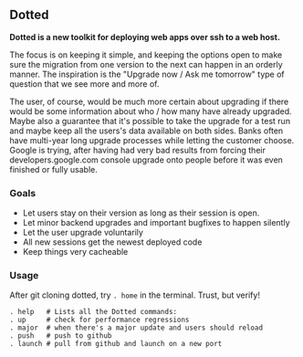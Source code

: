## Dotted

__Dotted is a new toolkit for deploying web apps over ssh to a web host.__

The focus is on keeping it simple, and keeping the options open to make sure
the migration from one version to the next can happen in an orderly manner.
The inspiration is the "Upgrade now / Ask me tomorrow" type of question that
we see more and more of.

The user, of course, would be much more certain about upgrading if there would
be some information about who / how many have already upgraded. Maybe also a
guarantee that it's possible to take the upgrade for a test run and maybe keep
all the users's data available on both sides. Banks often have multi-year long
upgrade processes while letting the customer choose. Google is trying, after
having had very bad results from forcing their developers.google.com console
upgrade onto people before it was even finished or fully usable.

### Goals

 - Let users stay on their version as long as their session is open.
 - Let minor backend upgrades and important bugfixes to happen silently
 - Let the user upgrade voluntarily
 - All new sessions get the newest deployed code
 - Keep things very cacheable

### Usage

After git cloning dotted, try `. home` in the terminal. Trust, but verify!

````
. help   # Lists all the Dotted commands:
. up     # check for performance regressions
. major  # when there's a major update and users should reload
. push   # push to github
. launch # pull from github and launch on a new port
````
